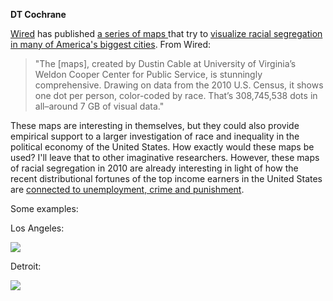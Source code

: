 <b>DT Cochrane</b>

<p><a href="http://www.wired.com/">Wired</a> has published <a href="http://www.wired.com/design/2013/08/how-segregated-is-your-city-this-eye-opening-map-shows-you/#slideid-210281">a series of maps </a>that try to <a href="http://www.wired.com/design/2013/08/how-segregated-is-your-city-this-eye-opening-map-shows-you/#slideid-210281">visualize racial segregation in many of America's biggest cities</a>. From Wired: 

<blockquote>
"The [maps], created by Dustin Cable at University of Virginia’s Weldon Cooper Center for Public Service, is stunningly comprehensive. Drawing on data from the 2010 U.S. Census, it shows one dot per person, color-coded by race. That’s 308,745,538 dots in all–around 7 GB of visual data."
</blockquote>

These maps are interesting in themselves, but they could also provide empirical support to a larger investigation of race and inequality in the political economy of the United States. How exactly would these maps be used? I'll leave that to other imaginative researchers. However, these maps of racial segregation in 2010 are already interesting in light of how the recent distributional fortunes of the top income earners in the United States are <a href="http://bnarchives.yorku.ca/350/02/20121204_bn_no_way_out_pfc.htm">connected to unemployment, crime and punishment</a>.

Some examples:

Los Angeles:

<img src="https://media.wired.com/photos/59332ba9f682204f73698978/master/w_1600,c_limit/nycnolabel.jpg">

Detroit:

<img src="https://media.wired.com/photos/59332bc12a990b06268ad7b5/master/w_1600,c_limit/DETROITINLINE.jpg">
